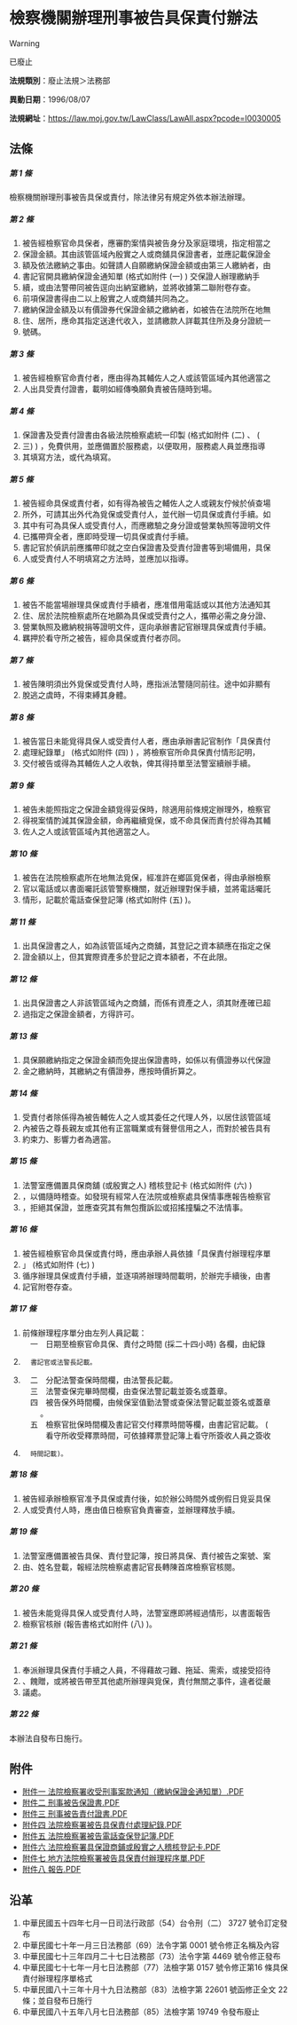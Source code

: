 # 檢察機關辦理刑事被告具保責付辦法


> [!WARNING]
> 已廢止


**法規類別**：廢止法規＞法務部

**異動日期**：1996/08/07  

**法規網址**：https://law.moj.gov.tw/LawClass/LawAll.aspx?pcode=I0030005



## 法條
##### 第 1 條
檢察機關辦理刑事被告具保或責付，除法律另有規定外依本辦法辦理。

##### 第 2 條
1. 被告經檢察官命具保者，應審酌案情與被告身分及家庭環境，指定相當之
1. 保證金額。其由該管區域內殷實之人或商舖具保證書者，並應記載保證金
1. 額及依法繳納之事由。如聲請人自願繳納保證金額或由第三人繳納者，由
1. 書記官開具繳納保證金通知單 (格式如附件 (一) ) 交保證人辦理繳納手
1. 續，或由法警帶同被告逕向出納室繳納，並將收據第二聯附卷存查。
1. 前項保證書得由二以上殷實之人或商舖共同為之。
1. 繳納保證金額及以有價證券代保證金額之繳納者，如被告在法院所在地無
1. 住、居所，應命其指定送達代收入，並請繳款人詳載其住所及身分證統一
1. 號碼。

##### 第 3 條
1. 被告經檢察官命責付者，應由得為其輔佐人之人或該管區域內其他適當之
1. 人出具受責付證書，載明如經傳喚願負責被告隨時到場。

##### 第 4 條
1. 保證書及受責付證書由各級法院檢察處統一印製 (格式如附件 (二) 、 (
1. 三) ) ，免費供用，並應備置於服務處，以便取用，服務處人員並應指導
1. 其填寫方法，或代為填寫。

##### 第 5 條
1. 被告經命具保或責付者，如有得為被告之輔佐人之人或親友佇候於偵查場
1. 所外，可請其出外代為覓保或受責付人，並代辦一切具保或責付手續。如
1. 其中有可為具保人或受責付人，而應繳驗之身分證或營業執照等證明文件
1. 已攜帶齊全者，應即時受理一切具保或責付手續。
1. 書記官於偵訊前應攜帶印就之空白保證書及受責付證書等到場備用，具保
1. 人或受責付人不明填寫之方法時，並應加以指導。

##### 第 6 條
1. 被告不能當場辦理具保或責付手續者，應准借用電話或以其他方法通知其
1. 住、居於法院檢察處所在地願為具保或受責付之人，攜帶必需之身分證、
1. 營業執照及繳納稅捐等證明文件，逕向承辦書記官辦理具保或責付手續。
1. 羈押於看守所之被告，經命具保或責付者亦同。

##### 第 7 條
1. 被告陳明須出外覓保或受責付人時，應指派法警隨同前往。途中如非顯有
1. 脫逃之虞時，不得束縛其身體。

##### 第 8 條
1. 被告當日未能覓得具保人或受責付人者，應由承辦書記官制作「具保責付
1. 處理紀錄單」 (格式如附件 (四) ) ，將檢察官所命具保責付情形記明，
1. 交付被告或得為其輔佐人之人收執，俾其得持單至法警室續辦手續。

##### 第 9 條
1. 被告未能照指定之保證金額覓得妥保時，除適用前條規定辦理外，檢察官
1. 得視案情酌減其保證金額，命再繼續覓保，或不命具保而責付於得為其輔
1. 佐人之人或該管區域內其他適當之人。

##### 第 10 條
1. 被告在法院檢察處所在地無法覓保，經准許在鄉區覓保者，得由承辦檢察
1. 官以電話或以書面囑託該管警察機關，就近辦理對保手續，並將電話囑託
1. 情形，記載於電話查保登記簿 (格式如附件 (五) )。

##### 第 11 條
1. 出具保證書之人，如為該管區域內之商舖，其登記之資本額應在指定之保
1. 證金額以上，但其實際資產多於登記之資本額者，不在此限。

##### 第 12 條
1. 出具保證書之人非該管區域內之商舖，而係有資產之人，須其財產確已超
1. 過指定之保證金額者，方得許可。

##### 第 13 條
1. 具保願繳納指定之保證金額而免提出保證書時，如係以有價證券以代保證
1. 金之繳納時，其繳納之有價證券，應按時價折算之。

##### 第 14 條
1. 受責付者除係得為被告輔佐人之人或其委任之代理人外，以居住該管區域
1. 內被告之尊長親友或其他有正當職業或有聲譽信用之人，而對於被告具有
1. 約束力、影響力者為適當。

##### 第 15 條
1. 法警室應備置具保商舖 (或殷實之人) 稽核登記卡 (格式如附件 (六) )
1. ，以備隨時稽查。如發現有經常人在法院或檢察處具保情事應報告檢察官
1. ，拒絕其保證，並應查究其有無包攬訴訟或招搖撞騙之不法情事。

##### 第 16 條
1. 被告經檢察官命具保或責付時，應由承辦人員依據「具保責付辦理程序單
1. 」 (格式如附件 (七) )
1. 循序辦理具保或責付手續，並逐項將辦理時間載明，於辦完手續後，由書
1. 記官附卷存查。

##### 第 17 條
1. 前條辦理程序單分由左列人員記載：  
　一　日期至檢察官命具保、責付之時間 (採二十四小時) 各欄，由紀錄
1.       書記官或法警長記載。
1. 　二　分配法警查保時間欄，由法警長記載。  
　三　法警查保完畢時間欄，由查保法警記載並簽名或蓋章。  
　四　被告保外時間欄，由候保室值勤法警或查保法警記載並簽名或蓋章  
　　  。  
　五　檢察官批保時間欄及書記官交付釋票時間等欄，由書記官記載。 (  
　　　看守所收受釋票時間，可依據釋票登記簿上看守所簽收人員之簽收
1.       時間記載)。

##### 第 18 條
1. 被告經承辦檢察官准予具保或責付後，如於辦公時間外或例假日覓妥具保
1. 人或受責付人時，應由值日檢察官負責審查，並辦理釋放手續。

##### 第 19 條
1. 法警室應備置被告具保、責付登記簿，按日將具保、責付被告之案號、案
1. 由、姓名登載，報經法院檢察處書記官長轉陳首席檢察官核閱。

##### 第 20 條
1. 被告未能覓得具保人或受責付人時，法警室應即將經過情形，以書面報告
1. 檢察官核辦 (報告書格式如附件 (八) )。

##### 第 21 條
1. 奉派辦理具保責付手續之人員，不得藉故刁難、拖延、需索，或接受招待
1. 、餽贈，或將被告帶至其他處所辦理與覓保，責付無關之事件，違者從嚴
1. 議處。

##### 第 22 條
本辦法自發布日施行。
## 附件
* [附件一  法院檢察署收受刑事案款通知（繳納保證金通知單）.PDF](https://law.moj.gov.tw/LawClass/LawGetFile.ashx?FileId=0000292729)
* [附件二  刑事被告保證書.PDF](https://law.moj.gov.tw/LawClass/LawGetFile.ashx?FileId=0000292730)
* [附件三  刑事被告責付證書.PDF](https://law.moj.gov.tw/LawClass/LawGetFile.ashx?FileId=0000292731)
* [附件四  法院檢察署被告具保責付處理紀錄.PDF](https://law.moj.gov.tw/LawClass/LawGetFile.ashx?FileId=0000292732)
* [附件五  法院檢察署被告電話查保登記簿.PDF](https://law.moj.gov.tw/LawClass/LawGetFile.ashx?FileId=0000292733)
* [附件六  法院檢察署具保證商鋪或殷實之人稽核登記卡.PDF](https://law.moj.gov.tw/LawClass/LawGetFile.ashx?FileId=0000292734)
* [附件七  地方法院檢察署被告具保責付辦理程序單.PDF](https://law.moj.gov.tw/LawClass/LawGetFile.ashx?FileId=0000292735)
* [附件八  報告.PDF](https://law.moj.gov.tw/LawClass/LawGetFile.ashx?FileId=0000292736)
## 沿革
1. 中華民國五十四年七月一日司法行政部（54）台令刑（二） 3727 號令訂定發布
1. 中華民國七十年一月三日法務部（69）法令字第 0001 號令修正名稱及內容
1. 中華民國七十三年四月二十七日法務部（73）法令字第 4469 號令修正發布
1. 中華民國七十七年一月七日法務部（77）法檢字第 0157 號令修正第16  條具保責付辦理程序單格式
1. 中華民國八十三年十月十九日法務部（83）法檢字第 22601  號函修正全文 22 條；並自發布日施行
1. 中華民國八十五年八月七日法務部（85）法檢字第 19749  令發布廢止
